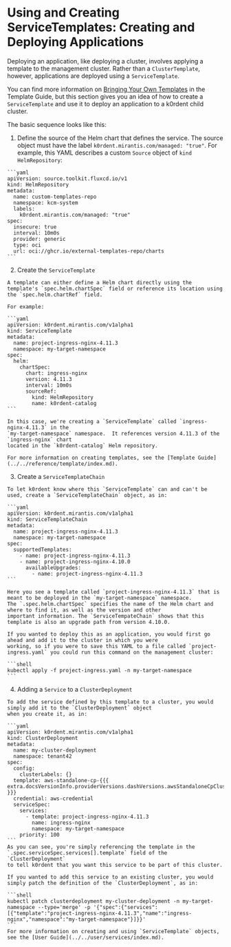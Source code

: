 # Using and Creating ServiceTemplates: Creating and Deploying Applications

Deploying an application, like deploying a cluster, involves applying a template to the management cluster. Rather than a `ClusterTemplate`, however, applications are deployed using a `ServiceTemplate`.

You can find more information on [Bringing Your Own Templates](../../reference/template/template-byo.md)
in the Template Guide, but this section gives you an idea of how to create a `ServiceTemplate`
and use it to deploy an application to a k0rdent child cluster.

The basic sequence looks like this:

  1. Define the source of the Helm chart that defines the service. The source object must have the label `k0rdent.mirantis.com/managed: "true"`. For example, this YAML describes a custom `Source` object of `kind` `HelmRepository`:

    ```yaml
    apiVersion: source.toolkit.fluxcd.io/v1
    kind: HelmRepository
    metadata:
      name: custom-templates-repo
      namespace: kcm-system
      labels:
        k0rdent.mirantis.com/managed: "true"
    spec:
      insecure: true
      interval: 10m0s
      provider: generic
      type: oci
      url: oci://ghcr.io/external-templates-repo/charts
    ```

  2. Create the `ServiceTemplate`

    A template can either define a Helm chart directly using the template's `spec.helm.chartSpec` field or reference its location using the `spec.helm.chartRef` field.

    For example:

    ```yaml
    apiVersion: k0rdent.mirantis.com/v1alpha1
    kind: ServiceTemplate
    metadata:
      name: project-ingress-nginx-4.11.3
      namespace: my-target-namespace
    spec:
      helm:
        chartSpec:
          chart: ingress-nginx
          version: 4.11.3
          interval: 10m0s
          sourceRef:
            kind: HelmRepository
            name: k0rdent-catalog
    ```

    In this case, we're creating a `ServiceTemplate` called `ingress-nginx-4.11.3` in the
    `my-target-namespace` namespace.  It references version 4.11.3 of the `ingress-nginx` chart
    located in the `k0rdent-catalog` Helm repository.

    For more information on creating templates, see the [Template Guide](../../reference/template/index.md).

  3. Create a `ServiceTemplateChain`

    To let k0rdent know where this `ServiceTemplate` can and can't be used, create a `ServiceTemplateChain` object, as in:

    ```yaml
    apiVersion: k0rdent.mirantis.com/v1alpha1
    kind: ServiceTemplateChain
    metadata:
      name: project-ingress-nginx-4.11.3
      namespace: my-target-namespace
    spec:
      supportedTemplates:
        - name: project-ingress-nginx-4.11.3
        - name: project-ingress-nginx-4.10.0
          availableUpgrades:
            - name: project-ingress-nginx-4.11.3
    ```

    Here you see a template called `project-ingress-nginx-4.11.3` that is meant to be deployed in the `my-target-namespace` namespace.
    The `.spec.helm.chartSpec` specifies the name of the Helm chart and where to find it, as well as the version and other 
    important information. The `ServiceTempateChain` shows that this template is also an upgrade path from version 4.10.0.

    If you wanted to deploy this as an application, you would first go ahead and add it to the cluster in which you were
    working, so if you were to save this YAML to a file called `project-ingress.yaml` you could run this command on the management cluster:

    ```shell
    kubectl apply -f project-ingress.yaml -n my-target-namespace
    ```

  4. Adding a `Service` to a `ClusterDeployment`

    To add the service defined by this template to a cluster, you would simply add it to the `ClusterDeployment` object
    when you create it, as in:

    ```yaml
    apiVersion: k0rdent.mirantis.com/v1alpha1
    kind: ClusterDeployment
    metadata:
      name: my-cluster-deployment
      namespace: tenant42
    spec:
      config:
        clusterLabels: {}
      template: aws-standalone-cp-{{{ extra.docsVersionInfo.providerVersions.dashVersions.awsStandaloneCpCluster }}}
      credential: aws-credential
      serviceSpec:
        services:
          - template: project-ingress-nginx-4.11.3
            name: ingress-nginx
            namespace: my-target-namespace
        priority: 100
    ```
    As you can see, you're simply referencing the template in the `.spec.serviceSpec.services[].template` field of the `ClusterDeployment`
    to tell k0rdent that you want this service to be part of this cluster.

    If you wanted to add this service to an existing cluster, you would simply patch the definition of the `ClusterDeployment`, as in:

    ```shell
    kubectl patch clusterdeployment my-cluster-deployment -n my-target-namespace --type='merge' -p '{"spec":{"services":[{"template":"project-ingress-nginx-4.11.3","name":"ingress-nginx","namespace":"my-target-namespace"}]}}'
    ```
    For more information on creating and using `ServiceTemplate` objects, see the [User Guide](../../user/services/index.md).
